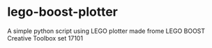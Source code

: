 # lego-boost-plotter
A simple python script using LEGO plotter made frome LEGO BOOST Creative Toolbox set 17101

